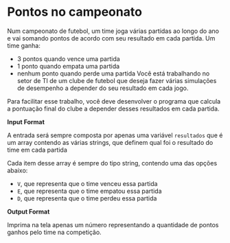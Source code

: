 
# Pontos no campeonato

Num campeonato de futebol, um time joga várias partidas ao longo do ano e vai somando pontos de acordo com seu resultado em cada partida. Um time ganha:

- 3 pontos quando vence uma partida
- 1 ponto quando empata uma partida
- nenhum ponto quando perde uma partida
Você está trabalhando no setor de TI de um clube de futebol que deseja fazer várias simulações de desempenho a depender do seu resultado em cada jogo.

Para facilitar esse trabalho, você deve desenvolver o programa que calcula a pontuação final do clube a depender desses resultados em cada partida.


**Input Format**

A entrada será sempre composta por apenas uma variável `resultados` que é um array contendo as várias strings, que definem qual foi o resultado do time em cada partida

Cada item desse array é sempre do tipo string, contendo uma das opções abaixo:

- `V`, que representa que o time venceu essa partida
- `E`, que representa que o time empatou essa partida
- `D`, que representa que o time perdeu essa partida



**Output Format**

Imprima na tela apenas um número representando a quantidade de pontos ganhos pelo time na competição.

